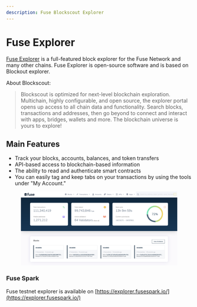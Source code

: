 ```yaml
---
description: Fuse Blockscout Explorer
---
```


# Fuse Explorer

[Fuse Explorer](https://explorer.fuse.io/) is a full-featured block explorer for the Fuse Network and many other chains. Fuse Explorer is open-source software and is based on Blockout explorer.&#x20;

About Blockscout:

> Blockscout is optimized for next-level blockchain exploration. Multichain, highly configurable, and open source, the explorer portal opens up access to all chain data and functionality. Search blocks, transactions and addresses, then go beyond to connect and interact with apps, bridges, wallets and more. The blockchain universe is yours to explore!

## Main Features

* Track your blocks, accounts, balances, and token transfers
* API-based access to blockchain-based information
* The ability to read and authenticate smart contracts
* You can easily tag and keep tabs on your transactions by using the tools under "My Account."

<figure><img src="../../.gitbook/assets/image (31).png" alt=""><figcaption></figcaption></figure>

### Fuse Spark

Fuse testnet explorer is available on [https://explorer.fusespark.io/](https://explorer.fusespark.io/)

